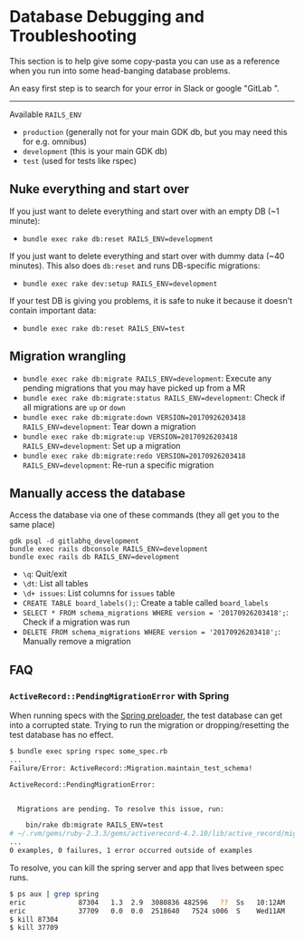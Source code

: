 # Database Debugging and Troubleshooting

This section is to help give some copy-pasta you can use as a reference when you
run into some head-banging database problems.

An easy first step is to search for your error in Slack or google "GitLab <my error>".

---

Available `RAILS_ENV`

 - `production` (generally not for your main GDK db, but you may need this for e.g. omnibus)
 - `development` (this is your main GDK db)
 - `test` (used for tests like rspec)

## Nuke everything and start over

If you just want to delete everything and start over with an empty DB (~1 minute):

 - `bundle exec rake db:reset RAILS_ENV=development`

If you just want to delete everything and start over with dummy data (~40 minutes). This also does `db:reset` and runs DB-specific migrations:

 - `bundle exec rake dev:setup RAILS_ENV=development`

If your test DB is giving you problems, it is safe to nuke it because it doesn't contain important data:

 - `bundle exec rake db:reset RAILS_ENV=test`

## Migration wrangling

 - `bundle exec rake db:migrate RAILS_ENV=development`: Execute any pending migrations that you may have picked up from a MR
 - `bundle exec rake db:migrate:status RAILS_ENV=development`: Check if all migrations are `up` or `down`
 - `bundle exec rake db:migrate:down VERSION=20170926203418 RAILS_ENV=development`: Tear down a migration
 - `bundle exec rake db:migrate:up VERSION=20170926203418 RAILS_ENV=development`: Set up a migration
 - `bundle exec rake db:migrate:redo VERSION=20170926203418 RAILS_ENV=development`: Re-run a specific migration

## Manually access the database

Access the database via one of these commands (they all get you to the same place)

```
gdk psql -d gitlabhq_development
bundle exec rails dbconsole RAILS_ENV=development
bundle exec rails db RAILS_ENV=development
```

 - `\q`: Quit/exit
 - `\dt`: List all tables
 - `\d+ issues`: List columns for `issues` table
 - `CREATE TABLE board_labels();`: Create a table called `board_labels`
 - `SELECT * FROM schema_migrations WHERE version = '20170926203418';`: Check if a migration was run
 - `DELETE FROM schema_migrations WHERE version = '20170926203418';`: Manually remove a migration

## FAQ

### `ActiveRecord::PendingMigrationError` with Spring

When running specs with the [Spring preloader](rake_tasks.md#speed-up-tests-rake-tasks-and-migrations),
the test database can get into a corrupted state. Trying to run the migration or
dropping/resetting the test database has no effect.

```sh
$ bundle exec spring rspec some_spec.rb
...
Failure/Error: ActiveRecord::Migration.maintain_test_schema!

ActiveRecord::PendingMigrationError:


  Migrations are pending. To resolve this issue, run:

    bin/rake db:migrate RAILS_ENV=test
# ~/.rvm/gems/ruby-2.3.3/gems/activerecord-4.2.10/lib/active_record/migration.rb:392:in `check_pending!'
...
0 examples, 0 failures, 1 error occurred outside of examples
```

To resolve, you can kill the spring server and app that lives between spec runs.

```sh
$ ps aux | grep spring
eric             87304   1.3  2.9  3080836 482596   ??  Ss   10:12AM   4:08.36 spring app    | gitlab | started 6 hours ago | test mode
eric             37709   0.0  0.0  2518640   7524 s006  S    Wed11AM   0:00.79 spring server | gitlab | started 29 hours ago
$ kill 87304
$ kill 37709
```
